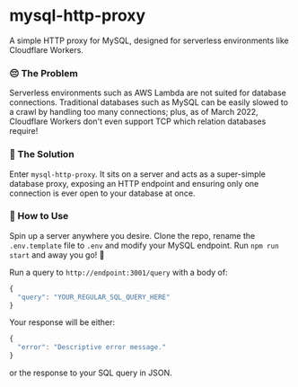 # mysql-http-proxy
A simple HTTP proxy for MySQL, designed for serverless environments like Cloudflare Workers.

### 😔 The Problem
Serverless environments such as AWS Lambda are not suited for database connections. Traditional databases such as MySQL can be easily slowed to a crawl by handling too many connections; plus, as of March 2022, Cloudflare Workers don't even support TCP which relation databases require!

### 🎉 The Solution
Enter `mysql-http-proxy`. It sits on a server and acts as a super-simple database proxy, exposing an HTTP endpoint and ensuring only one connection is ever open to your database at once.

### 🤔 How to Use
Spin up a server anywhere you desire. Clone the repo, rename the `.env.template` file to `.env` and modify your MySQL endpoint. Run `npm run start` and away you go! 🚀

Run a query to `http://endpoint:3001/query` with a body of:
```javascript
{
  "query": "YOUR_REGULAR_SQL_QUERY_HERE"
}
```

Your response will be either:
```javascript
{
  "error": "Descriptive error message."
}
```
or the response to your SQL query in JSON.
